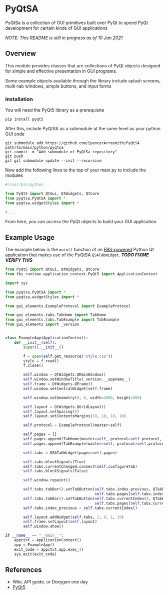 # PyQtSA
PyQtSa is a collection of GUI primitives built over PyQt to speed PyQt development
for certain kinds of GUI applications

_NOTE: This README is still in progress as of 10 Jan 2021_

## Overview
This module provides classes that are collections of PyQt objects designed for 
simple and effective presentation in GUI programs. 

Some example objects available through the library include splash screens, 
multi-tab windows, simple buttons, and input forms

### Installation
You will need the PyQt5 library as a prerequisite
```shell script
pip install pyqt5
```
After this, include PyQtSA as a submodule at the same level as your python GUI code
```shell script
git submodule add https://github.com/SpencerArrasmith/PyQtSA path/to/main/python/pyqtsa
git commit -m "Add submodule of PyQtSa repository"
git push
git git submodule update --init --recursive
```

Now add the following lines to the top of your main.py to include the modules 
```python
#!/usr/bin/python

from PyQt5 import QtGui, QtWidgets, QtCore
from pyqtsa.PyQtSA import *
from pyqtsa.widgetStyles import *

# ...
```

From here, you can access the PyQt objects to build your GUI application.

## Example Usage
The example below is the `main()` function of an [FBS-powered](https://build-system.fman.io/) Python 
Qt application that makes use of the PyQtSA `QSATabWidget`.
_**TODO FIXME VERIFY THIS**_
```python
from PyQt5 import QtGui, QtWidgets, QtCore
from fbs_runtime.application_context.PyQt5 import ApplicationContext

import sys

from pyqtsa.PyQtSA import *
from pyqtsa.widgetStyles import *

from gui_elements.ExampleProtocol import ExampleProtocol

from gui_elements.tabs.TabHome import TabHome
from gui_elements.tabs.TabExample import TabExample
from gui_elements import _version


class ExampleApp(ApplicationContext):
    def __init__(self):
        super().__init__()

        f = open(self.get_resource("style.css"))
        style = f.read()
        f.close()

        self.window = QtWidgets.QMainWindow()
        self.window.setWindowTitle(_version.__appname__)
        self.frame = QtWidgets.QFrame()
        self.window.setCentralWidget(self.frame)

        self.window.setGeometry(0, 0, width=1000, height=500)

        self.layout = QtWidgets.QGridLayout()
        self.layout.setSpacing(5)
        self.layout.setContentsMargins(10, 10, 10, 10)

        self.protocol = ExampleProtocol(master=self)

        self.pages = []
        self.pages.append(TabHome(master=self, protocol=self.protocol, index=len(self.pages)))
        self.pages.append(TabExample(master=self, protocol=self.protocol, index=len(self.pages)))

        self.tabs = QSATabWidget(pages=self.pages)

        self.tabs.blockSignals(True)
        self.tabs.currentChanged.connect(self.configureTab)
        self.tabs.blockSignals(False)

        self.window.repaint()

        self.tabs.tabBar().setTabButton(self.tabs.index_previous, QTabBar.LeftSide,
                                        self.tabs.pages[self.tabs.index_previous].button_inactive)
        self.tabs.tabBar().setTabButton(self.tabs.currentIndex(), QTabBar.LeftSide,
                                        self.tabs.pages[self.tabs.currentIndex()].button_active)
        self.tabs.index_previous = self.tabs.currentIndex()

        self.layout.addWidget(self.tabs, 2, 0, 1, 10)
        self.frame.setLayout(self.layout)
        self.window.show()

if __name__ == "__main__":
    appctxt = ApplicationContext()
    app = ExampleApp()
    exit_code = appctxt.app.exec_()
    sys.exit(exit_code)
```

## References
* Wiki, API guide, or Doxygen one day
* [PyQt5](https://guiguide.readthedocs.io/en/latest/gui/qt.html)